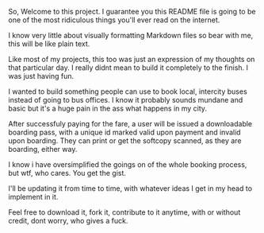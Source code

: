 So, Welcome to this project. I guarantee you 
this README file is going to be one of the most ridiculous 
things you'll ever read on the internet.

I know very little about visually formatting Markdown files
so bear with me, this will be like plain text.

Like most of my projects, this too was just an expression 
of my thoughts on that particular day. I really didnt 
mean to build it completely to the finish. I was just having fun.

I wanted to build something people can use to book local, intercity buses
instead of going to bus offices. I know it probably sounds mundane and basic
but it's a huge pain in the ass what happens in my city.

After successfuly paying for the fare, a user will be issued 
a downloadable boarding pass, with a unique id marked valid upon 
payment and invalid upon boarding. They can print 
or get the softcopy scanned, as they are boarding, either way.

I know i have oversimplified the goings on of the whole booking 
process, but wtf, who cares. You get the gist.

I'll be updating it from time to time, with whatever ideas I 
get in my head to implement in it.

Feel free to download it, fork it, contribute to it anytime, 
with or without credit, dont worry, who gives a fuck.
